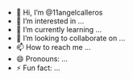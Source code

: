 - 👋 Hi, I’m @11angelcalleros
- 👀 I’m interested in ...
- 🌱 I’m currently learning ...
- 💞️ I’m looking to collaborate on ...
- 📫 How to reach me ...
- 😄 Pronouns: ...
- ⚡ Fun fact: ...

<!---
11angelcalleros/11angelcalleros is a ✨ special ✨ repository because its `README.md` (this file) appears on your GitHub profile.
You can click the Preview link to take a look at your changes.
--->
